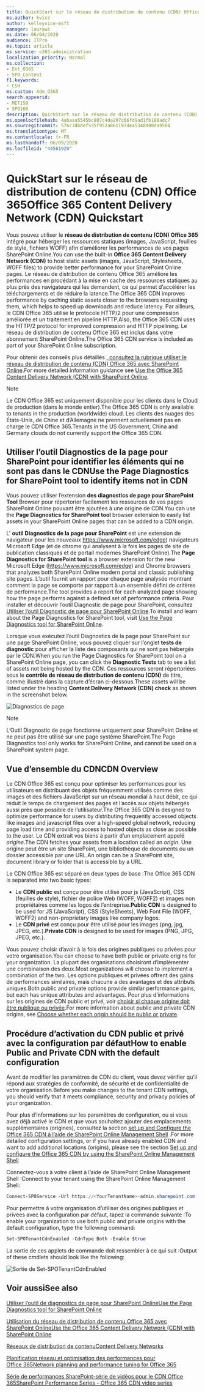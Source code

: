 ```yaml
---
title: QuickStart sur le réseau de distribution de contenu (CDN) Office 365
ms.author: kvice
author: kelleyvice-msft
manager: laurawi
ms.date: 06/04/2020
audience: ITPro
ms.topic: article
ms.service: o365-administration
localization_priority: Normal
ms.collection:
- Ent_O365
- SPO_Content
f1.keywords:
- CSH
ms.custom: Adm_O365
search.appverid:
- MET150
- SPO160
description: QuickStart sur le réseau de distribution de contenu (CDN) Office 365
ms.openlocfilehash: 4abaaa5545bc807c4da297c66fd9ad1fb188adc7
ms.sourcegitcommit: 576c3dbdef535f952a861197dea5348908da9504
ms.translationtype: MT
ms.contentlocale: fr-FR
ms.lasthandoff: 06/09/2020
ms.locfileid: "44561920"
---
```

# <a name="office-365-content-delivery-network-cdn-quickstart"></a><span data-ttu-id="1a209-103">QuickStart sur le réseau de distribution de contenu (CDN) Office 365</span><span class="sxs-lookup"><span data-stu-id="1a209-103">Office 365 Content Delivery Network (CDN) Quickstart</span></span>

<span data-ttu-id="1a209-104">Vous pouvez utiliser le **réseau de distribution de contenu (CDN) Office 365** intégré pour héberger les ressources statiques (images, JavaScript, feuilles de style, fichiers WOFF) afin d’améliorer les performances de vos pages SharePoint Online.</span><span class="sxs-lookup"><span data-stu-id="1a209-104">You can use the built-in **Office 365 Content Delivery Network (CDN)** to host static assets (images, JavaScript, Stylesheets, WOFF files) to provide better performance for your SharePoint Online pages.</span></span> <span data-ttu-id="1a209-105">Le réseau de distribution de contenu Office 365 améliore les performances en procédant à la mise en cache des ressources statiques au plus près des navigateurs qui les demandent, ce qui permet d’accélérer les téléchargements et de réduire la latence.</span><span class="sxs-lookup"><span data-stu-id="1a209-105">The Office 365 CDN improves performance by caching static assets closer to the browsers requesting them, which helps to speed up downloads and reduce latency.</span></span> <span data-ttu-id="1a209-106">Par ailleurs, le CDN Office 365 utilise le protocole HTTP/2 pour une compression améliorée et un traitement en pipeline HTTP.</span><span class="sxs-lookup"><span data-stu-id="1a209-106">Also, the Office 365 CDN uses the HTTP/2 protocol for improved compression and HTTP pipelining.</span></span> <span data-ttu-id="1a209-107">Le réseau de distribution de contenu Office 365 est inclus dans votre abonnement SharePoint Online.</span><span class="sxs-lookup"><span data-stu-id="1a209-107">The Office 365 CDN service is included as part of your SharePoint Online subscription.</span></span>

<span data-ttu-id="1a209-108">Pour obtenir des conseils plus détaillés [, consultez la rubrique utiliser le réseau de distribution de contenu (CDN) Office 365 avec SharePoint Online](use-office-365-cdn-with-spo.md).</span><span class="sxs-lookup"><span data-stu-id="1a209-108">For more detailed information guidance see [Use the Office 365 Content Delivery Network (CDN) with SharePoint Online](use-office-365-cdn-with-spo.md).</span></span>

>[!NOTE]
><span data-ttu-id="1a209-109">Le CDN Office 365 est uniquement disponible pour les clients dans le Cloud de production (dans le monde entier).</span><span class="sxs-lookup"><span data-stu-id="1a209-109">The Office 365 CDN is only available to tenants in the production (worldwide) cloud.</span></span> <span data-ttu-id="1a209-110">Les clients des nuages des États-Unis, de Chine et d’Allemagne ne prennent actuellement pas en charge le CDN Office 365.</span><span class="sxs-lookup"><span data-stu-id="1a209-110">Tenants in the US Government, China and Germany clouds do not currently support the Office 365 CDN.</span></span>

## <a name="use-the-page-diagnostics-for-sharepoint-tool-to-identify-items-not-in-cdn"></a><span data-ttu-id="1a209-111">Utiliser l’outil Diagnostics de la page pour SharePoint pour identifier les éléments qui ne sont pas dans le CDN</span><span class="sxs-lookup"><span data-stu-id="1a209-111">Use the Page Diagnostics for SharePoint tool to identify items not in CDN</span></span>

<span data-ttu-id="1a209-112">Vous pouvez utiliser l’extension **des diagnostics de page pour SharePoint Tool** Browser pour répertorier facilement les ressources de vos pages SharePoint Online pouvant être ajoutées à une origine de CDN.</span><span class="sxs-lookup"><span data-stu-id="1a209-112">You can use the **Page Diagnostics for SharePoint tool** browser extension to easily list assets in your SharePoint Online pages that can be added to a CDN origin.</span></span>

<span data-ttu-id="1a209-113">L' **outil Diagnostics de la page pour SharePoint** est une extension de navigateur pour les nouveaux https://www.microsoft.com/edge) navigateurs Microsoft Edge (et de chrome qui analysent à la fois les pages de site de publication classiques et de portail modernes SharePoint Online).</span><span class="sxs-lookup"><span data-stu-id="1a209-113">The **Page Diagnostics for SharePoint tool** is a browser extension for the new Microsoft Edge (https://www.microsoft.com/edge) and Chrome browsers that analyzes both SharePoint Online modern portal and classic publishing site pages.</span></span> <span data-ttu-id="1a209-114">L’outil fournit un rapport pour chaque page analysée montrant comment la page se comporte par rapport à un ensemble défini de critères de performance.</span><span class="sxs-lookup"><span data-stu-id="1a209-114">The tool provides a report for each analyzed page showing how the page performs against a defined set of performance criteria.</span></span> <span data-ttu-id="1a209-115">Pour installer et découvrir l’outil Diagnostic de page pour SharePoint, consultez [Utiliser l’outil Diagnostic de page pour SharePoint Online](https://aka.ms/perftool).</span><span class="sxs-lookup"><span data-stu-id="1a209-115">To install and learn about the Page Diagnostics for SharePoint tool, visit [Use the Page Diagnostics tool for SharePoint Online](https://aka.ms/perftool).</span></span>

<span data-ttu-id="1a209-116">Lorsque vous exécutez l’outil Diagnostics de la page pour SharePoint sur une page SharePoint Online, vous pouvez cliquer sur l’onglet **tests de diagnostic** pour afficher la liste des composants qui ne sont pas hébergés par le CDN.</span><span class="sxs-lookup"><span data-stu-id="1a209-116">When you run the Page Diagnostics for SharePoint tool on a SharePoint Online page, you can click the **Diagnostic Tests** tab to see a list of assets not being hosted by the CDN.</span></span> <span data-ttu-id="1a209-117">Ces ressources seront répertoriées sous le **contrôle de réseau de distribution de contenu (CDN)** de titre, comme illustré dans la capture d’écran ci-dessous.</span><span class="sxs-lookup"><span data-stu-id="1a209-117">These assets will be listed under the heading **Content Delivery Network (CDN) check** as shown in the screenshot below.</span></span>

![Diagnostics de page](media/page-diagnostics-for-spo/pagediag-results-general.PNG)

>[!NOTE]
><span data-ttu-id="1a209-119">L’Outil Diagnostic de page fonctionne uniquement pour SharePoint Online et ne peut pas être utilisé sur une page système SharePoint.</span><span class="sxs-lookup"><span data-stu-id="1a209-119">The Page Diagnostics tool only works for SharePoint Online, and cannot be used on a SharePoint system page.</span></span>

## <a name="cdn-overview"></a><span data-ttu-id="1a209-120">Vue d’ensemble du CDN</span><span class="sxs-lookup"><span data-stu-id="1a209-120">CDN Overview</span></span>

<span data-ttu-id="1a209-121">Le CDN Office 365 est conçu pour optimiser les performances pour les utilisateurs en distribuant des objets fréquemment utilisés comme des images et des fichiers JavaScript sur un réseau mondial à haut débit, ce qui réduit le temps de chargement des pages et l’accès aux objets hébergés aussi près que possible de l’utilisateur.</span><span class="sxs-lookup"><span data-stu-id="1a209-121">The Office 365 CDN is designed to optimize performance for users by distributing frequently accessed objects like images and javascript files over a high-speed global network, reducing page load time and providing access to hosted objects as close as possible to the user.</span></span> <span data-ttu-id="1a209-122">Le CDN extrait vos biens à partir d’un emplacement appelé _origine_.</span><span class="sxs-lookup"><span data-stu-id="1a209-122">The CDN fetches your assets from a location called an _origin_.</span></span> <span data-ttu-id="1a209-123">Une origine peut être un site SharePoint, une bibliothèque de documents ou un dossier accessible par une URL.</span><span class="sxs-lookup"><span data-stu-id="1a209-123">An origin can be a SharePoint site, document library or folder that is accessible by a URL.</span></span>

<span data-ttu-id="1a209-124">Le CDN Office 365 est séparé en deux types de base :</span><span class="sxs-lookup"><span data-stu-id="1a209-124">The Office 365 CDN is separated into two basic types:</span></span>

- <span data-ttu-id="1a209-125">Le **CDN public** est conçu pour être utilisé pour js (JavaScript), CSS (feuilles de style), fichier de police Web (WOFF, WOFF2) et images non propriétaires comme les logos de l’entreprise.</span><span class="sxs-lookup"><span data-stu-id="1a209-125">**Public CDN** is designed to be used for JS (JavaScript), CSS (StyleSheets), Web Font File (WOFF, WOFF2) and non-proprietary images like company logos.</span></span>
- <span data-ttu-id="1a209-126">Le **CDN privé** est conçu pour être utilisé pour les images (png, jpg, JPEG, etc.).</span><span class="sxs-lookup"><span data-stu-id="1a209-126">**Private CDN** is designed to be used for images (PNG, JPG, JPEG, etc.).</span></span>

<span data-ttu-id="1a209-127">Vous pouvez choisir d’avoir à la fois des origines publiques ou privées pour votre organisation.</span><span class="sxs-lookup"><span data-stu-id="1a209-127">You can choose to have both public or private origins for your organization.</span></span> <span data-ttu-id="1a209-128">La plupart des organisations choisiront d’implémenter une combinaison des deux.</span><span class="sxs-lookup"><span data-stu-id="1a209-128">Most organizations will choose to implement a combination of the two.</span></span> <span data-ttu-id="1a209-129">Les options publiques et privées offrent des gains de performances similaires, mais chacune a des avantages et des attributs uniques.</span><span class="sxs-lookup"><span data-stu-id="1a209-129">Both public and private options provide similar performance gains, but each has unique attributes and advantages.</span></span> <span data-ttu-id="1a209-130">Pour plus d’informations sur les origines de CDN public et privé, voir [choisir si chaque origine doit être publique ou privée](use-office-365-cdn-with-spo.md#CDNOriginChoosePublicPrivate).</span><span class="sxs-lookup"><span data-stu-id="1a209-130">For more information about public and private CDN origins, see [Choose whether each origin should be public or private](use-office-365-cdn-with-spo.md#CDNOriginChoosePublicPrivate).</span></span>

## <a name="how-to-enable-public-and-private-cdn-with-the-default-configuration"></a><span data-ttu-id="1a209-131">Procédure d’activation du CDN public et privé avec la configuration par défaut</span><span class="sxs-lookup"><span data-stu-id="1a209-131">How to enable Public and Private CDN with the default configuration</span></span>
<span data-ttu-id="1a209-132">Avant de modifier les paramètres de CDN du client, vous devez vérifier qu’il répond aux stratégies de conformité, de sécurité et de confidentialité de votre organisation.</span><span class="sxs-lookup"><span data-stu-id="1a209-132">Before you make changes to the tenant CDN settings, you should verify that it meets compliance, security and privacy policies of your organization.</span></span>

<span data-ttu-id="1a209-133">Pour plus d’informations sur les paramètres de configuration, ou si vous avez déjà activé le CDN et que vous souhaitez ajouter des emplacements supplémentaires (origines), consultez la section [set up and Configure the Office 365 CDN à l’aide de SharePoint Online Management Shell](use-office-365-cdn-with-spo.md#set-up-and-configure-the-office-365-cdn-by-using-the-sharepoint-online-management-shell) .</span><span class="sxs-lookup"><span data-stu-id="1a209-133">For more detailed configuration settings, or if you have already enabled CDN and want to add additional locations (origins), please see the section [Set up and configure the Office 365 CDN by using the SharePoint Online Management Shell](use-office-365-cdn-with-spo.md#set-up-and-configure-the-office-365-cdn-by-using-the-sharepoint-online-management-shell)</span></span>

<span data-ttu-id="1a209-134">Connectez-vous à votre client à l’aide de SharePoint Online Management Shell :</span><span class="sxs-lookup"><span data-stu-id="1a209-134">Connect to your tenant using the SharePoint Online Management Shell:</span></span>

```PowerShell
Connect-SPOService -Url https://<YourTenantName>-admin.sharepoint.com
```

<span data-ttu-id="1a209-135">Pour permettre à votre organisation d’utiliser des origines publiques et privées avec la configuration par défaut, tapez la commande suivante :</span><span class="sxs-lookup"><span data-stu-id="1a209-135">To enable your organization to use both public and private origins with the default configuration, type the following command:</span></span>

```PowerShell
Set-SPOTenantCdnEnabled -CdnType Both -Enable $true
```

<span data-ttu-id="1a209-136">La sortie de ces applets de commande doit ressembler à ce qui suit :</span><span class="sxs-lookup"><span data-stu-id="1a209-136">Output of these cmdlets should look like the following:</span></span>

![Sortie de Set-SPOTenantCdnEnabled](media/O365-CDN/o365-cdn-enable-output.png)

## <a name="see-also"></a><span data-ttu-id="1a209-138">Voir aussi</span><span class="sxs-lookup"><span data-stu-id="1a209-138">See also</span></span>

[<span data-ttu-id="1a209-139">Utiliser l’outil de diagnostics de page pour SharePoint Online</span><span class="sxs-lookup"><span data-stu-id="1a209-139">Use the Page Diagnostics tool for SharePoint Online</span></span>](https://aka.ms/perftool)

[<span data-ttu-id="1a209-140">Utilisation du réseau de distribution de contenu Office 365 avec SharePoint Online</span><span class="sxs-lookup"><span data-stu-id="1a209-140">Use the Office 365 Content Delivery Network (CDN) with SharePoint Online</span></span>](use-office-365-cdn-with-spo.md)

[<span data-ttu-id="1a209-141">Réseaux de distribution de contenu</span><span class="sxs-lookup"><span data-stu-id="1a209-141">Content Delivery Networks</span></span>](https://aka.ms/o365cdns)

[<span data-ttu-id="1a209-142">Planification réseau et optimisation des performances pour Office 365</span><span class="sxs-lookup"><span data-stu-id="1a209-142">Network planning and performance tuning for Office 365</span></span>](https://aka.ms/tune)

[<span data-ttu-id="1a209-143">Série de performances SharePoint-série de vidéos pour le CDN Office 365</span><span class="sxs-lookup"><span data-stu-id="1a209-143">SharePoint Performance Series - Office 365 CDN video series</span></span>](https://www.youtube.com/playlist?list=PLR9nK3mnD-OWMfr1BA9mr5oCw2aJXw4WA)
